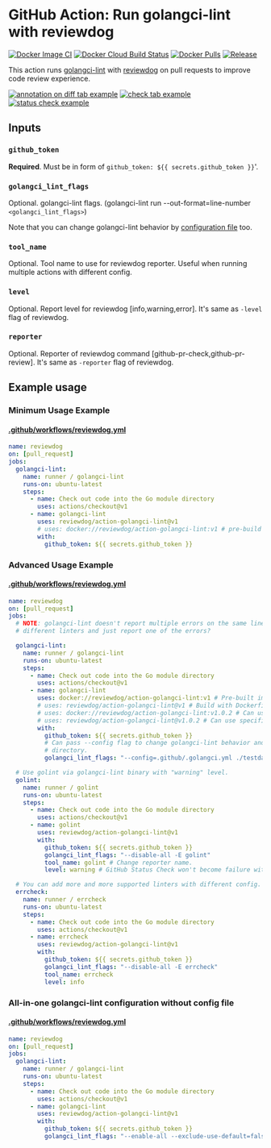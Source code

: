 # GitHub Action: Run golangci-lint with reviewdog

[![Docker Image CI](https://github.com/reviewdog/action-golangci-lint/workflows/Docker%20Image%20CI/badge.svg)](https://github.com/reviewdog/action-golangci-lint/actions)
[![Docker Cloud Build Status](https://img.shields.io/docker/cloud/build/reviewdog/action-golangci-lint)](https://hub.docker.com/r/reviewdog/action-golangci-lint)
[![Docker Pulls](https://img.shields.io/docker/pulls/reviewdog/action-golangci-lint)](https://hub.docker.com/r/reviewdog/action-golangci-lint)
[![Release](https://img.shields.io/github/release/reviewdog/action-golangci-lint.svg?maxAge=43200)](https://github.com/reviewdog/action-golangci-lint/releases)

This action runs [golangci-lint](https://github.com/golangci/golangci-lint) with
[reviewdog](https://github.com/reviewdog/reviewdog) on pull requests to improve
code review experience.

[![annotation on diff tab example](https://user-images.githubusercontent.com/3797062/64919877-27692780-d7eb-11e9-9791-1e9933fbb132.png)](https://github.com/reviewdog/action-golangci-lint/pull/10/files#annotation_6204126662041266)
[![check tab example](https://user-images.githubusercontent.com/3797062/64919922-d279e100-d7eb-11e9-800d-9cef86c670df.png)](https://github.com/reviewdog/action-golangci-lint/pull/10/checks?check_run_id=222708776)
[![status check example](https://user-images.githubusercontent.com/3797062/64919933-0b19ba80-d7ec-11e9-96cc-f6558f04924f.png)](https://github.com/reviewdog/action-golangci-lint/pull/10)

## Inputs

### `github_token`

**Required**. Must be in form of `github_token: ${{ secrets.github_token }}`'.

### `golangci_lint_flags`

Optional. golangci-lint flags. (golangci-lint run --out-format=line-number
`<golangci_lint_flags>`)

Note that you can change golangci-lint behavior by [configuration
file](https://github.com/golangci/golangci-lint#configuration) too.

### `tool_name`

Optional. Tool name to use for reviewdog reporter. Useful when running multiple
actions with different config.

### `level`

Optional. Report level for reviewdog [info,warning,error].
It's same as `-level` flag of reviewdog.

### `reporter`

Optional. Reporter of reviewdog command [github-pr-check,github-pr-review].
It's same as `-reporter` flag of reviewdog.

## Example usage

### Minimum Usage Example

#### [.github/workflows/reviewdog.yml](.github/workflows/reviewdog.yml)

```yml
name: reviewdog
on: [pull_request]
jobs:
  golangci-lint:
    name: runner / golangci-lint
    runs-on: ubuntu-latest
    steps:
      - name: Check out code into the Go module directory
        uses: actions/checkout@v1
      - name: golangci-lint
        uses: reviewdog/action-golangci-lint@v1
        # uses: docker://reviewdog/action-golangci-lint:v1 # pre-build docker image
        with:
          github_token: ${{ secrets.github_token }}
```

### Advanced Usage Example

#### [.github/workflows/reviewdog.yml](.github/workflows/reviewdog.yml)

```yml
name: reviewdog
on: [pull_request]
jobs:
  # NOTE: golangci-lint doesn't report multiple errors on the same line from
  # different linters and just report one of the errors?

  golangci-lint:
    name: runner / golangci-lint
    runs-on: ubuntu-latest
    steps:
      - name: Check out code into the Go module directory
        uses: actions/checkout@v1
      - name: golangci-lint
        uses: docker://reviewdog/action-golangci-lint:v1 # Pre-built image
        # uses: reviewdog/action-golangci-lint@v1 # Build with Dockerfile
        # uses: docker://reviewdog/action-golangci-lint:v1.0.2 # Can use specific version.
        # uses: reviewdog/action-golangci-lint@v1.0.2 # Can use specific version.
        with:
          github_token: ${{ secrets.github_token }}
          # Can pass --config flag to change golangci-lint behavior and target
          # directory.
          golangci_lint_flags: "--config=.github/.golangci.yml ./testdata"

  # Use golint via golangci-lint binary with "warning" level.
  golint:
    name: runner / golint
    runs-on: ubuntu-latest
    steps:
      - name: Check out code into the Go module directory
        uses: actions/checkout@v1
      - name: golint
        uses: reviewdog/action-golangci-lint@v1
        with:
          github_token: ${{ secrets.github_token }}
          golangci_lint_flags: "--disable-all -E golint"
          tool_name: golint # Change reporter name.
          level: warning # GitHub Status Check won't become failure with this level.

  # You can add more and more supported linters with different config.
  errcheck:
    name: runner / errcheck
    runs-on: ubuntu-latest
    steps:
      - name: Check out code into the Go module directory
        uses: actions/checkout@v1
      - name: errcheck
        uses: reviewdog/action-golangci-lint@v1
        with:
          github_token: ${{ secrets.github_token }}
          golangci_lint_flags: "--disable-all -E errcheck"
          tool_name: errcheck
          level: info
```

### All-in-one golangci-lint configuration without config file

#### [.github/workflows/reviewdog.yml](.github/workflows/reviewdog.yml)

```yml
name: reviewdog
on: [pull_request]
jobs:
  golangci-lint:
    name: runner / golangci-lint
    runs-on: ubuntu-latest
    steps:
      - name: Check out code into the Go module directory
        uses: actions/checkout@v1
      - name: golangci-lint
        uses: reviewdog/action-golangci-lint@v1
        with:
          github_token: ${{ secrets.github_token }}
          golangci_lint_flags: "--enable-all --exclude-use-default=false"
```
